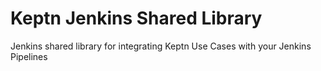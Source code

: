 # Keptn Jenkins Shared Library
Jenkins shared library for integrating Keptn Use Cases with your Jenkins Pipelines

